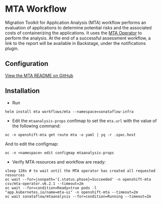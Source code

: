 # MTA Workflow

Migration Toolkit for Application Analysis (MTA) workflow performs an evaluation of applications to determine potential risks and the associated costs of containerizing the applications. It uses the [MTA Operator](https://access.redhat.com/documentation/en-us/migration_toolkit_for_applications/6.2/html/introduction_to_the_migration_toolkit_for_applications/index) to perform the analysis.
At the end of a successful assessment workflow, a link to the report will be available in Backstage, under the notifications plugin.

## Configuration
[View the MTA README on GitHub](https://github.com/parodos-dev/serverless-workflows-helm/blob/main/charts/workflows/charts/mta/README.md)

## Installation
- Run 
```console
helm install mta workflows/mta --namespace=sonataflow-infra
```

- Edit the `mtaanalysis-props` confimap to set the `mta.url` with the value of the following command:
```console
oc -n openshift-mta get route mta -o yaml | yq -r .spec.host
```
And to edit the configmap:
```console
oc -n <namespace> edit configmap mtaanalysis-props
```

- Verify MTA resources and workflow are ready:
```console
sleep 120s # to wait until the MTA operator has created all requested resources
oc wait --for=jsonpath='{.status.phase}=Succeeded' -n openshift-mta csv/mta-operator.v6.2.1 --timeout=2m
oc wait --for=condition=Ready=true pods -l "app.kubernetes.io/name=mta-ui" -n openshift-mta --timeout=2m
oc wait sonataflow/mtaanalysis --for=condition=Running --timeout=2m
```